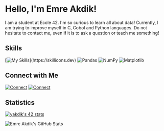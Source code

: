 # Hello, I'm Emre Akdik!

I am a student at Ecole 42. I'm so curious to learn all about data! Currently, I am trying to improve myself in C, Cobol and Python languages. Do not hesitate to contact me, even if it is to ask a question or teach me something!

## Skills
[![My Skills](https://skillicons.dev/icons?i=C,py,bash,linux,md,vim,cmake,flutter,git,)](https://skillicons.dev)
![Pandas](https://img.shields.io/badge/-Pandas-150458?style=flat-square&logo=pandas&logoColor=white)
![NumPy](https://img.shields.io/badge/-NumPy-013243?style=flat-square&logo=numpy&logoColor=white)
![Matplotlib](https://img.shields.io/badge/-Matplotlib-11557C?style=flat-square&logo=matplotlib&logoColor=white)

## Connect with Me

[![Connect](https://skillicons.dev/icons?i=linkedin)](https://www.linkedin.com/in/yunusemreakdik/)
[![Connect](https://skillicons.dev/icons?i=discord)](calyptus42)

## Statistics

[![yakdik's 42 stats](https://badge42.vercel.app/api/v2/cljpv5xq1001608mqvzllkarc/stats?cursusId=21&coalitionId=360)](https://github.com/JaeSeoKim/badge42)

![Emre Akdik's GitHub Stats](https://github-readme-stats.vercel.app/api?username=emreakdik&show_icons=true&count_private=true&hide=stars&theme=radical)

